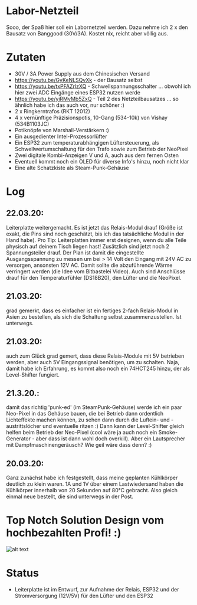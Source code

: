 # Labor-Netzteil

Sooo, der Spaß hier soll ein Labornetzteil werden. Dazu nehme ich 2 x den Bausatz von Banggood (30V/3A). Kostet nix, reicht aber völlig aus.


# Zutaten
* 30V / 3A Power Supply aus dem Chinesischen Versand
* https://youtu.be/GyKeNLSQvXk - der Bausatz selbst
* https://youtu.be/txPFAZrlzXQ - Schwellspannungsschalter ... obwohl ich hier zwei ADC Eingänge eines ESP32 nutzen werde
* https://youtu.be/yiRMvMb5ZxQ - Teil 2 des Netzteilbausatzes ... so ähnlich habe ich das auch vor, nur schöner :)
* 2 x Ringkerntrafos (RKT 12012)
* 4 x vernünftige Präzisionspotis, 10-Gang (534-10k) von Vishay (534B1103JC)
* Potiknöpfe von Marshall-Verstärkern :)
* Ein ausgedienter Intel-Prozessorlüfter
* Ein ESP32 zum temperaturabhängigen Lüftersteuerung, als Schwellwertumschaltung für den Trafo sowie zum Betrieb der NeoPixel
* Zwei digitale Kombi-Anzeigen V und A, auch aus dem fernen Osten
* Eventuell kommt noch ein OLED für diverse Info's hinzu, noch nicht klar
* Eine alte Schatzkiste als Steam-Punk-Gehäuse

# Log
## 22.03.20:
Leiterplatte weitergemacht. Es ist jetzt das Relais-Modul drauf (Größe ist exakt, die Pins sind noch geschätzt, bis ich das tatsächliche Modul in der Hand habe). Pro Tip: Leiterplatten immer erst designen, wenn du alle Teile physisch auf deinem Tisch liegen hast!
Zusätzlich sind jetzt noch 2 Spannungsteiler drauf. Der Plan ist damit die eingestellte Ausgangsspannung zu messen um bei > 14 Volt den Eingang mit 24V AC zu versorgen, ansonsten 12V AC. Damit sollte die abzuführende Wärme verringert werden (die Idee vom Bitbastelei Video).
Auch sind Anschlüsse drauf für den Temperaturfühler (DS18B20), den Lüfter und die NeoPixel.
## 21.03.20: 
grad gemerkt, dass es einfacher ist ein fertiges 2-fach Relais-Modul in Asien zu bestellen, als sich die Schaltung selbst zusammenzustellen. Ist unterwegs.
## 21.03.20: 
auch zum Glück grad gemert, dass diese Relais-Module mit 5V betrieben werden, aber auch 5V Eingangssignal benötigen, um zu schalten. Naja, damit habe ich Erfahrung, es kommt also noch ein 74HCT245 hinzu, der als Level-Shifter fungiert.
## 21.3.20.: 
damit das richtig 'punk-ed' (im SteamPunk-Gehäuse) werde ich ein paar Neo-Pixel in das Gehäuse bauen, die bei Betrieb dann ordentlich Lichteffekte machen können, zu sehen dann durch die Luftein- und -austrittslöcher und eventuelle ritzen :) Dann kann der Level-Shifter gleich helfen beim Betrieb der Neo-Pixel (cool wäre ja auch noch ein Smoke-Generator - aber dass ist dann wohl doch overkill). Aber ein Lautsprecher mit Dampfmaschinengeräusch? Wie geil wäre dass denn? :)
## 20.03.20: 
Ganz zunächst habe ich festgestellt, dass meine geplanten Kühlkörper deutlich zu klein waren. 1A und 1V über einem Lastwiedersand haben die Kühlkörper innerhalb von 20 Sekunden auf 80°C gebracht. Also gleich einmal neue bestellt, die sind unterwegs in der Post.

# Top Notch Solution Design vom hochbezahlten Profi! :)

![alt text](<https://github.com/ThomasStolt/Labor-Netzteil/blob/master/images/Grand%20Design%20-%20Labor%20Netzteil.png>)

# Status
* Leiterplatte ist im Entwurf, zur Aufnahme der Relais, ESP32 und der Stromversorgung (12V/5V) für den Lüfter und den ESP32




